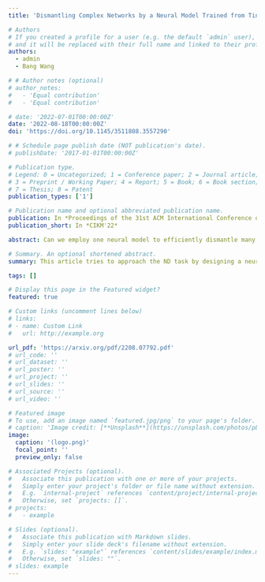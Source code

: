 ```yaml
---
title: 'Dismantling Complex Networks by a Neural Model Trained from Tiny Networks'

# Authors
# If you created a profile for a user (e.g. the default `admin` user), write the username (folder name) here
# and it will be replaced with their full name and linked to their profile.
authors:
  - admin
  - Bang Wang

# # Author notes (optional)
# author_notes:
#   - 'Equal contribution'
#   - 'Equal contribution'

# date: '2022-07-01T00:00:00Z'
date: '2022-08-18T00:00:00Z'
doi: 'https://doi.org/10.1145/3511808.3557290'

# # Schedule page publish date (NOT publication's date).
# publishDate: '2017-01-01T00:00:00Z'

# Publication type.
# Legend: 0 = Uncategorized; 1 = Conference paper; 2 = Journal article;
# 3 = Preprint / Working Paper; 4 = Report; 5 = Book; 6 = Book section;
# 7 = Thesis; 8 = Patent
publication_types: ['1']

# Publication name and optional abbreviated publication name.
publication: In *Proceedings of the 31st ACM International Conference on Information and Knowledge Management*
publication_short: In *CIKM'22*

abstract: Can we employ one neural model to efficiently dismantle many complex yet unique networks? This article provides an affirmative answer. Diverse real-world systems can be abstracted as complex networks each consisting of many functional nodes and edges. Percolation theory has indicated that removing only a few vital nodes can cause the collapse of whole network. However, finding the least number of such vital nodes is a rather challenging task for large networks due to its NP-hardness. Previous studies have proposed many centrality measures and heuristic algorithms to tackle this network dismantling (ND) problem. Different from theirs, this article tries to approach the ND task by designing a neural model which can be trained from tiny synthetic networks but will be applied for various real-world networks. It seems a discouraging mission at first sight, as network sizes and topologies are quite different across distinct real-world networks. Nonetheless, this article initiates insightful efforts of designing and training a neural influence ranking model (NIRM). Experiments on fifteen real-world networks validate its effectiveness for its mostly requiring fewer vital nodes to dismantle a network, compared with the state-of-the-art competitors. The key to its success lies in that our NIRM can efficiently encode both local structural and global topological signals for ranking nodes, in addition to our innovative labelling method in training dataset construction.

# Summary. An optional shortened abstract.
summary: This article tries to approach the ND task by designing a neural model which can be trained from tiny synthetic networks but will be applied for various real-world networks.

tags: []

# Display this page in the Featured widget?
featured: true

# Custom links (uncomment lines below)
# links:
# - name: Custom Link
#   url: http://example.org

url_pdf: 'https://arxiv.org/pdf/2208.07792.pdf'
# url_code: ''
# url_dataset: ''
# url_poster: ''
# url_project: ''
# url_slides: ''
# url_source: ''
# url_video: ''

# Featured image
# To use, add an image named `featured.jpg/png` to your page's folder.
# caption: 'Image credit: [**Unsplash**](https://unsplash.com/photos/pLCdAaMFLTE)'
image:
  caption: '(logo.png)'
  focal_point: ''
  preview_only: false

# Associated Projects (optional).
#   Associate this publication with one or more of your projects.
#   Simply enter your project's folder or file name without extension.
#   E.g. `internal-project` references `content/project/internal-project/index.md`.
#   Otherwise, set `projects: []`.
# projects:
#   - example

# Slides (optional).
#   Associate this publication with Markdown slides.
#   Simply enter your slide deck's filename without extension.
#   E.g. `slides: "example"` references `content/slides/example/index.md`.
#   Otherwise, set `slides: ""`.
# slides: example
---
```


<!-- {{% callout note %}}
Click the _Cite_ button above to demo the feature to enable visitors to import publication metadata into their reference management software.
{{% /callout %}} -->

<!-- {{% callout note %}}
Create your slides in Markdown - click the _Slides_ button to check out the example.
{{% /callout %}} -->

<!-- Supplementary notes can be added here, including [code, math, and images](https://wowchemy.com/docs/writing-markdown-latex/). -->
